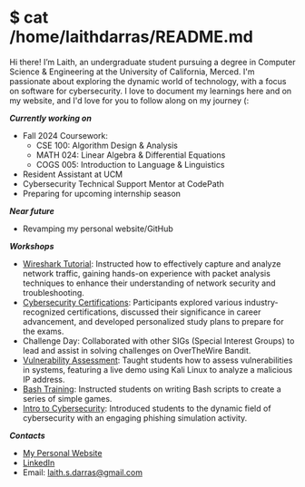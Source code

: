 # $ cat /home/laithdarras/README.md


Hi there! I’m Laith, an undergraduate student pursuing a degree in Computer Science & Engineering at the University of California, Merced. I'm passionate about exploring the dynamic world of technology, with a focus on software for cybersecurity. I love to document my learnings here and on my website, and I'd love for you to follow along on my journey (: 

***Currently working on***
- Fall 2024 Coursework:
  - CSE 100: Algorithm Design & Analysis
  - MATH 024: Linear Algebra & Differential Equations
  - COGS 005: Introduction to Language & Linguistics
- Resident Assistant at UCM
- Cybersecurity Technical Support Mentor at CodePath
- Preparing for upcoming internship season

***Near future***
- Revamping my personal website/GitHub

***Workshops***
- [Wireshark Tutorial](https://docs.google.com/presentation/d/1vNO7S748xe_UC13znMxQrTSnGOspBvM5Vyz9mP6SBfg/edit#slide=id.p): Instructed how to effectively capture and analyze network traffic, gaining hands-on experience with packet analysis techniques to enhance their understanding of network security and troubleshooting.
- [Cybersecurity Certifications](https://docs.google.com/presentation/d/1zzFZyQlpoMOEDAlCvY9rzY6ZH6vXCBNTpOz9QCqLVRU/edit#slide=id.g4dfce81f19_0_45): Participants explored various industry-recognized certifications, discussed their significance in career advancement, and developed personalized study plans to prepare for the exams.
- Challenge Day: Collaborated with other SIGs (Special Interest Groups) to lead and assist in solving challenges on OverTheWire Bandit.
- [Vulnerability Assessment](https://docs.google.com/presentation/d/1ClEA5VmBKmM5NXQXfjdY-aImnPm-pKxnvqWGcmaOydA/edit?usp=sharing): Taught students how to assess vulnerabilities in systems, featuring a live demo using Kali Linux to analyze a malicious IP address.
- [Bash Training](https://docs.google.com/presentation/d/1hFHK7Jk5781yM9dm3Uh567RA3r1WjXhkb2DYWC_xLbw/edit?usp=sharing): Instructed students on writing Bash scripts to create a series of simple games.
- [Intro to Cybersecurity](https://docs.google.com/presentation/d/16rIOb4OXDLTl7fMJLLbRUieTu9z9kTiZHWUp6i-gKDE/edit?usp=sharing): Introduced students to the dynamic field of cybersecurity with an engaging phishing simulation activity.

***Contacts***
- [My Personal Website](https://laith.vercel.app/)
- [LinkedIn](https://www.linkedin.com/in/laith-darras/)
- Email: laith.s.darras@gmail.com
